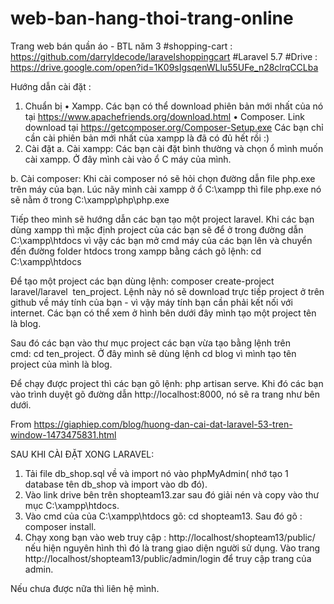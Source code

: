 # web-ban-hang-thoi-trang-online
Trang web bán quần áo - BTL năm 3
#shopping-cart : https://github.com/darryldecode/laravelshoppingcart
#Laravel 5.7
#Drive : https://drive.google.com/open?id=1K09sIgsqenWLlu55UFe_n28clrqCCLba

Hướng dẫn cài đặt :
1. Chuẩn bị
	• Xampp. Các bạn có thể download phiên bản mới nhất của nó tại https://www.apachefriends.org/download.html
	• Composer. Link download tại https://getcomposer.org/Composer-Setup.exe
Các bạn chỉ cần cài phiên bản mới nhất của xampp là đã có đủ hết rồi :)
2. Cài đặt
a. Cài xampp: Các bạn cài đặt bình thường và chọn ổ mình muốn cài xampp. Ở đây mình cài vào ổ C máy của mình.

b. Cài composer: Khi cài composer nó sẽ hỏi chọn đường dẫn file php.exe trên máy của bạn. Lúc nãy mình cài xampp ở ổ C:\xampp thì file php.exe nó sẽ nằm ở trong C:\xampp\php\php.exe

Tiếp theo mình sẽ hướng dẫn các bạn tạo một project laravel. Khi các bạn dùng xampp thì mặc định project của các bạn sẽ để ở trong đường dẫn C:\xampp\htdocs vì vậy các bạn mở cmd máy của các bạn lên và chuyển đến đường folder htdocs trong xampp bằng cách gõ lệnh: cd C:\xampp\htdocs

Để tạo một project các bạn dùng lệnh: composer create-project laravel/laravel  ten_project. Lệnh này nó sẽ download trực tiếp project ở trên github về máy tính của bạn - vì vậy máy tính bạn cần phải kết nối với internet. Các bạn có thể xem ở hình bên dưới đây mình tạo một project tên là blog.

Sau đó các bạn vào thư mục project các bạn vừa tạo bằng lệnh trên cmd: cd ten_project. Ở đây mình sẽ dùng lệnh cd blog vì mình tạo tên project của mình là blog.

Để chạy được project thì các bạn gõ lệnh: php artisan serve. Khi đó các bạn vào trình duyệt gõ đường dẫn http://localhost:8000, nó sẽ ra trang như bên dưới. 

From <https://giaphiep.com/blog/huong-dan-cai-dat-laravel-53-tren-window-1473475831.html> 


SAU KHI CÀI ĐẶT XONG LARAVEL: 
 1. Tải file db_shop.sql về và import nó vào phpMyAdmin( nhớ tạo 1 database tên db_shop và import vào db đó).
 2. Vào link drive bên trên shopteam13.zar sau đó giải nén và copy vào thư mục C:\xampp\htdocs.
 3. Vào cmd của của C:\xampp\htdocs gõ: cd shopteam13. Sau đó gõ : composer install. 
 4. Chạy xong bạn vào web truy cập : http://localhost/shopteam13/public/  nếu hiện nguyên hình thì đó là trang giao diện người sử dụng.
 Vào trang http://localhost/shopteam13/public/admin/login để truy cập trang của admin. 
 
 Nếu chưa được nữa thì liên hệ mình.



